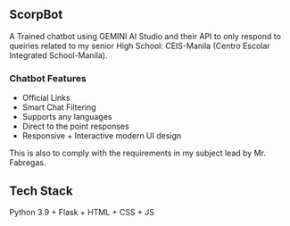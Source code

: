 ## ScorpBot

A Trained chatbot using GEMINI AI Studio and their API to only respond to queiries related to my senior High School: CEIS-Manila (Centro Escolar Integrated School-Manila).

### Chatbot Features
- Official Links
- Smart Chat Filtering
- Supports any languages
- Direct to the point responses
- Responsive + Interactive modern UI design

This is also to comply with the requirements in my subject lead by Mr. Fabregas.

## Tech Stack
Python 3.9 + Flask + HTML + CSS + JS
